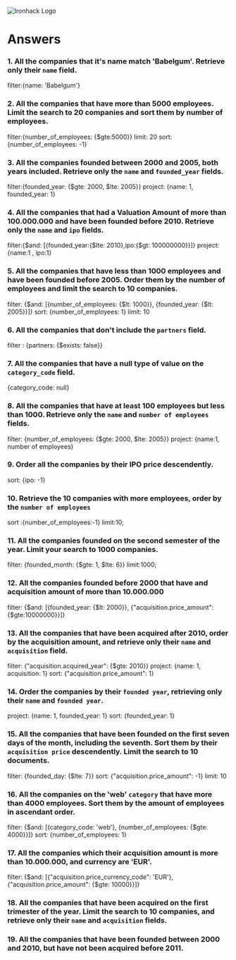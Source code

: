 ![Ironhack Logo](https://i.imgur.com/1QgrNNw.png)

# Answers

### 1. All the companies that it's name match 'Babelgum'. Retrieve only their `name` field.

filter:{name: 'Babelgum'}

### 2. All the companies that have more than 5000 employees. Limit the search to 20 companies and sort them by **number of employees**.

filter:{number_of_employees: {$gte:5000}}
limit: 20
sort: {number_of_employees: -1}

### 3. All the companies founded between 2000 and 2005, both years included. Retrieve only the `name` and `founded_year` fields.

filter:{founded_year: {$gte: 2000, $lte: 2005}}
project: {name: 1, founded_year: 1}

### 4. All the companies that had a Valuation Amount of more than 100.000.000 and have been founded before 2010. Retrieve only the `name` and `ipo` fields.

filter:{$and: [{founded_year:{$lte: 2010},ipo:{$gt: 100000000}}]}
project: {name:1 , ipo:1}

### 5. All the companies that have less than 1000 employees and have been founded before 2005. Order them by the number of employees and limit the search to 10 companies.

filter: {$and: [{number_of_employees: {$lt: 1000}}, {founded_year: {$lt: 2005}}]}
sort: {number_of_employees: 1}
limit: 10

### 6. All the companies that don't include the `partners` field.
filter : {partners: {$exists: false}}


### 7. All the companies that have a null type of value on the `category_code` field.

{category_code: null}

### 8. All the companies that have at least 100 employees but less than 1000. Retrieve only the `name` and `number of employees` fields.

filter: {number_of_employees: {$gte: 2000, $lte: 2005}}
project: {name:1, number of employees}

### 9. Order all the companies by their IPO price descendently.

sort: {ipo: -1}

### 10. Retrieve the 10 companies with more employees, order by the `number of employees`

sort :{number_of_employees:-1}
limit:10;
### 11. All the companies founded on the second semester of the year. Limit your search to 1000 companies.

filter: {founded_month: {$gte: 1, $lte: 6}}
limit:1000;

<!-- ### 12. All the companies that have been 'deadpooled' after the third year. -->

<!-- Your Code Goes Here -->

### 12. All the companies founded before 2000 that have and acquisition amount of more than 10.000.000

filter: {$and: [{founded_year: {$lt: 2000}}, {"acquisition.price_amount": {$gte:10000000}}]}

### 13. All the companies that have been acquired after 2010, order by the acquisition amount, and retrieve only their `name` and `acquisition` field.

filter: {"acquisition.acquired_year": {$gte: 2010}}
project: {name: 1, acquisition: 1}
sort: {"acquisition.price_amount": 1}

### 14. Order the companies by their `founded year`, retrieving only their `name` and `founded year`.

project: {name: 1, founded_year: 1}
sort: {founded_year: 1}

### 15. All the companies that have been founded on the first seven days of the month, including the seventh. Sort them by their `acquisition price` descendently. Limit the search to 10 documents.

filter: {founded_day: {$lte: 7}}
sort: {"acquisition.price_amount": -1}
limit: 10

### 16. All the companies on the 'web' `category` that have more than 4000 employees. Sort them by the amount of employees in ascendant order.

filter: {$and: [{category_code: 'web'}, {number_of_employees: {$gte: 4000}}]}
sort: {number_of_employees: 1}

### 17. All the companies which their acquisition amount is more than 10.000.000, and currency are 'EUR'.

filter: {$and: [{"acquisition.price_currency_code": 'EUR'}, {"acquisition.price_amount": {$gte: 10000}}]}

### 18. All the companies that have been acquired on the first trimester of the year. Limit the search to 10 companies, and retrieve only their `name` and `acquisition` fields.

<!-- Your Code Goes Here -->

### 19. All the companies that have been founded between 2000 and 2010, but have not been acquired before 2011.

<!-- Your Code Goes Here -->
